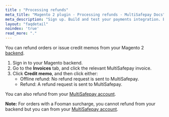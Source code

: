 ```yaml
---
title : "Processing refunds"
meta_title: "Magento 2 plugin - Processing refunds - MultiSafepay Docs"
meta_description: "Sign up. Build and test your payments integration. Explore our products and services. Use our API Reference, SDKs, and wrappers. Get support."
layout: "faqdetail"
noindex: 'true'
read_more: "."
---
```

You can refund orders or issue credit memos from your Magento 2 [backend](/getting-started/glossary/#backend).  

1. Sign in to your Magento backend.
2. Go to the **Invoices** tab, and click the relevant MultiSafepay invoice.
3. Click **Credit memo**, and then click either:  
    - Offline refund: No refund request is sent to MultiSafepay.
    - Refund: A refund request is sent to MultiSafepay.

You can also refund from your [MultiSafepay account](https://merchant.multisafepay.com).

**Note:** For orders with a Fooman surcharge, you cannot refund from your backend but you can from your [MultiSafepay account](https://merchant.multisafepay.com).
